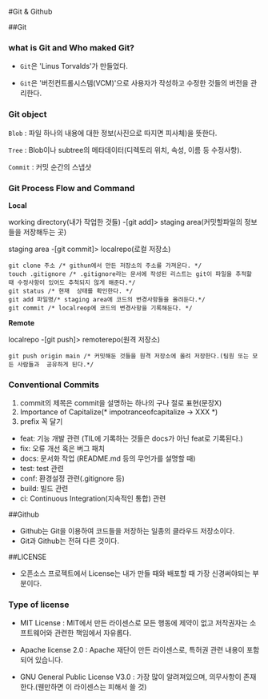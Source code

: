 #Git & Github

##Git 

### what is Git and Who maked Git?

 - `Git`은 'Linus Torvalds'가 만들었다.

 - `Git`은 '버전컨트롤시스템(VCM)'으로 사용자가 작성하고 수정한 것들의 버전을 관리한다.

### Git object

  `Blob` : 파일 하나의 내용에 대한 정보(사진으로 따지면 피사체)을 뜻한다.
 
  `Tree` : Blob이나 subtree의 메타데이터(디렉토리 위치, 속성, 이름 등 수정사항).
  
  `Commit` : 커밋 순간의 스냅샷

### Git Process Flow and Command

 **Local**

 working directory(내가 작업한 것들) -[git add]> staging area(커밋할파일의 정보들을 저장해두는 곳)

 staging area -[git commit]> localrepo(로컬 저장소)

 ```git
 git clone 주소 /* githun에서 만든 저장소의 주소를 가져온다. */
 touch .gitignore /* .gitignore라는 문서에 작성된 리스트는 git이 파일을 추적할 때 수정사항이 있어도 추척되지 않게 해준다.*/ 
 git status /* 현재  상태를 확인한다. */
 git add 파일명/* staging area에 코드의 변경사항들을 올려둔다.*/
 git commit /* localreop에 코드의 변경사항을 기록해둔다. */
 ```

 **Remote**
 
 localrepo -[git push]> remoterepo(원격 저장소)

 ```git
 git push origin main /* 커밋해둔 것들을 원격 저장소에 올려 저장한다.(팀원 또는 모든 사람들과  공유하게 된다.*/
 ```

### Conventional Commits

 1. commit의 제목은 commit을 설명하는 하나의 구나 절로 표현(문장X)
 2. Importance of Capitalize(* impotranceofcapitalize -> XXX *)
 3. prefix 꼭 달기
   - feat: 기능 개발 관련 (TIL에 기록하는 것들은 docs가 아닌 feat로 기록된다.)
   - fix: 오류 개선 혹은 버그 패치
   - docs: 문서화 작업 (README.md 등의 무언가를 설명할 때)
   - test: test 관련
   - conf: 환경설정 관련(.gitignore 등)
   - build: 빌드 관련
   - ci: Continuous Integration(지속적인 통합) 관련
 

##Github

 - Github는 Git을 이용하여 코드들을 저장하는 일종의 클라우드 저장소이다.
 - Git과 Github는 전혀 다른 것이다.

##LICENSE
 
 - 오픈소스 프로젝트에서 License는 내가 만들 때와 배포할 때 가장 신경써야되는 부분이다.

### Type of license

 - MIT License : MIT에서 만든 라이센스로 모든 행동에 제약이 없고 저작권자는 소프트웨어와 관련한 책임에서 자유롭다.

 - Apache license 2.0 : Apache 재단이 만든 라이센스로, 특허권 관련 내용이 포함되어 있습니다.

 - GNU General Public License V3.0 : 가장 많이 알려져있으며, 의무사항이 존재한다.(웬만하면 이 라이센스는  피해서 쓸 것)

